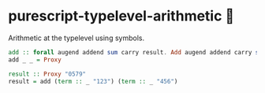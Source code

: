 # purescript-typelevel-arithmetic 🧮

Arithmetic at the typelevel using symbols. 

```purescript 
add :: forall augend addend sum carry result. Add augend addend carry sum => Cons carry sum result => Proxy augend -> Proxy addend -> Proxy result 
add _ _ = Proxy 

result :: Proxy "0579"
result = add (term :: _ "123") (term :: _ "456")
```
